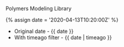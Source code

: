 ---
---

Polymers Modeling Library

{% assign date = '2020-04-13T10:20:00Z' %}

- Original date - {{ date }}
- With timeago filter - {{ date | timeago }}
